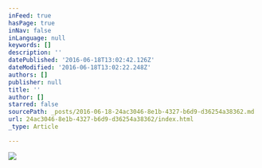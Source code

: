 ```yaml
---
inFeed: true
hasPage: true
inNav: false
inLanguage: null
keywords: []
description: ''
datePublished: '2016-06-18T13:02:42.126Z'
dateModified: '2016-06-18T13:02:22.248Z'
authors: []
publisher: null
title: ''
author: []
starred: false
sourcePath: _posts/2016-06-18-24ac3046-8e1b-4327-b6d9-d36254a38362.md
url: 24ac3046-8e1b-4327-b6d9-d36254a38362/index.html
_type: Article

---
```

![](https://the-grid-user-content.s3-us-west-2.amazonaws.com/04a82129-cac6-4f02-a53b-74d2a2c173a7.jpg)